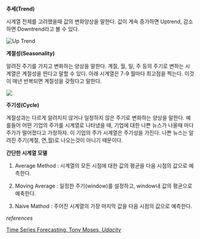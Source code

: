 **추세(Trend)**

시계열 전체를 고려했을때 값의 변화양상을 말한다. 값이 계속 증가하면 Uptrend, 감소하면 Downtrend라고 볼 수 있다.

![Up Trend](http://rstatistics.net/wp-content/uploads/2014/09/De-seasonalised-AirPassengers-300x179.png)

**계절성(Seasonality)**

알려진 주기를 가지고 변화하는 양상을 말한다. 계절, 월, 일, 주 등의 주기로 변하는 시계열은 계절성을 띈다고 말할 수 있다. 아래 시계열은 7-9 월마다 최고점을 찍는다. 이것이 매년 반복되면 계절성을 갖췄다고 말한다. 

![](https://upload.wikimedia.org/wikipedia/commons/3/3e/SeasonalplotUS.png)

**주기성(Cycle)**

계절성과는 다르게 알려지지 않거나 일정하지 않은 주기로 변화하는 양상을 말한다. 예를들어 어떤 기업의 주가를 시계열로 나타냈을 때, 기업에 대한 나쁜 뉴스가 나올때 마다 주가가 떨어졌다고 가정하자. 이 기업의 주가 시계열은 주기성을 가진다. 나쁜 뉴스는 알려진 주기(계절, 연,월)로 나오는것이 아니기 때문이다.

**간단한 시계열 모델**

1) Average Method : 시계열의 모든 시점에 대한 값의 평균을 다음 시점의 값으로 예측한다.

2) Moving Average : 일정한 주기(window)를 설정하고, window내 값의 평균으로 예축한다.

3) Naive Mathod : 주어진 시계열의 가장 마지막 값을 다음 시점의 값으로 예측한다.

*references*

[Time Series Forecasting, Tony Moses, *Udacity*](<https://www.udacity.com/course/time-series-forecasting--ud980>)

